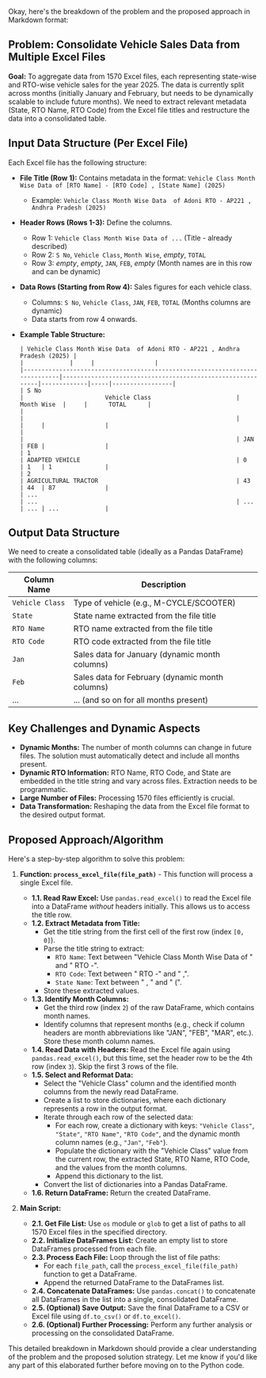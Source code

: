 Okay, here's the breakdown of the problem and the proposed approach in Markdown format:

## Problem: Consolidate Vehicle Sales Data from Multiple Excel Files

**Goal:** To aggregate data from 1570 Excel files, each representing state-wise and RTO-wise vehicle sales for the year 2025. The data is currently split across months (initially January and February, but needs to be dynamically scalable to include future months). We need to extract relevant metadata (State, RTO Name, RTO Code) from the Excel file titles and restructure the data into a consolidated table.

## Input Data Structure (Per Excel File)

Each Excel file has the following structure:

*   **File Title (Row 1):**  Contains metadata in the format:
    `Vehicle Class Month Wise Data of [RTO Name] - [RTO Code] , [State Name] (2025)`
    *   Example: `Vehicle Class Month Wise Data  of Adoni RTO - AP221 , Andhra Pradesh (2025)`
*   **Header Rows (Rows 1-3):** Define the columns.
    *   Row 1: `Vehicle Class Month Wise Data of ...` (Title - already described)
    *   Row 2: `S No`, `Vehicle Class`, `Month Wise`, *empty*, `TOTAL`
    *   Row 3: *empty*, *empty*, `JAN`, `FEB`, *empty* (Month names are in this row and can be dynamic)
*   **Data Rows (Starting from Row 4):**  Sales figures for each vehicle class.
    *   Columns: `S No`, `Vehicle Class`, `JAN`, `FEB`, `TOTAL` (Months columns are dynamic)
    *   Data starts from row 4 onwards.
*   **Example Table Structure:**

    ```
    | Vehicle Class Month Wise Data  of Adoni RTO - AP221 , Andhra Pradesh (2025) |                                                            |             |     |                 |
    |-----------------------------------------------------------------------------|------------------------------------------------------------|-------------|-----|-----------------|
    | S No                                                                        |                       Vehicle Class                        | Month Wise  |     |      TOTAL      |
    |                                                                             |                                                            |             |     |                 |
    |                                                                             |                                                            | JAN         | FEB |                 |
    | 1                                                                           | ADAPTED VEHICLE                                            | 0           | 1   | 1               |
    | 2                                                                           | AGRICULTURAL TRACTOR                                       | 43          | 44  | 87              |
    | ...                                                                         | ...                                                        | ...         | ... | ...             |
    ```

## Output Data Structure

We need to create a consolidated table (ideally as a Pandas DataFrame) with the following columns:

| Column Name    | Description                                  |
|----------------|----------------------------------------------|
| `Vehicle Class`| Type of vehicle (e.g., M-CYCLE/SCOOTER)      |
| `State`        | State name extracted from the file title     |
| `RTO Name`     | RTO name extracted from the file title      |
| `RTO Code`     | RTO code extracted from the file title      |
| `Jan`          | Sales data for January (dynamic month columns) |
| `Feb`          | Sales data for February (dynamic month columns)|
| ...            | ... (and so on for all months present)       |

## Key Challenges and Dynamic Aspects

*   **Dynamic Months:** The number of month columns can change in future files. The solution must automatically detect and include all months present.
*   **Dynamic RTO Information:**  RTO Name, RTO Code, and State are embedded in the title string and vary across files. Extraction needs to be programmatic.
*   **Large Number of Files:** Processing 1570 files efficiently is crucial.
*   **Data Transformation:** Reshaping the data from the Excel file format to the desired output format.

## Proposed Approach/Algorithm

Here's a step-by-step algorithm to solve this problem:

1.  **Function: `process_excel_file(file_path)`** - This function will process a single Excel file.
    *   **1.1. Read Raw Excel:** Use `pandas.read_excel()` to read the Excel file into a DataFrame *without* headers initially. This allows us to access the title row.
    *   **1.2. Extract Metadata from Title:**
        *   Get the title string from the first cell of the first row (index `[0, 0]`).
        *   Parse the title string to extract:
            *   `RTO Name`:  Text between "Vehicle Class Month Wise Data  of " and " RTO -".
            *   `RTO Code`: Text between " RTO -" and " ,".
            *   `State Name`: Text between " , " and " (".
        *   Store these extracted values.
    *   **1.3. Identify Month Columns:**
        *   Get the third row (index `2`) of the raw DataFrame, which contains month names.
        *   Identify columns that represent months (e.g., check if column headers are month abbreviations like "JAN", "FEB", "MAR", etc.). Store these month column names.
    *   **1.4. Read Data with Headers:** Read the Excel file again using `pandas.read_excel()`, but this time, set the header row to be the 4th row (index `3`).  Skip the first 3 rows of the file.
    *   **1.5. Select and Reformat Data:**
        *   Select the "Vehicle Class" column and the identified month columns from the newly read DataFrame.
        *   Create a list to store dictionaries, where each dictionary represents a row in the output format.
        *   Iterate through each row of the selected data:
            *   For each row, create a dictionary with keys: `"Vehicle Class"`, `"State"`, `"RTO Name"`, `"RTO Code"`, and the dynamic month column names (e.g., `"Jan"`, `"Feb"`).
            *   Populate the dictionary with the "Vehicle Class" value from the current row, the extracted State, RTO Name, RTO Code, and the values from the month columns.
            *   Append this dictionary to the list.
        *   Convert the list of dictionaries into a Pandas DataFrame.
    *   **1.6. Return DataFrame:** Return the created DataFrame.

2.  **Main Script:**
    *   **2.1. Get File List:** Use `os` module or `glob` to get a list of paths to all 1570 Excel files in the specified directory.
    *   **2.2. Initialize DataFrames List:** Create an empty list to store DataFrames processed from each file.
    *   **2.3. Process Each File:** Loop through the list of file paths:
        *   For each `file_path`, call the `process_excel_file(file_path)` function to get a DataFrame.
        *   Append the returned DataFrame to the DataFrames list.
    *   **2.4. Concatenate DataFrames:** Use `pandas.concat()` to concatenate all DataFrames in the list into a single, consolidated DataFrame.
    *   **2.5. (Optional) Save Output:** Save the final DataFrame to a CSV or Excel file using `df.to_csv()` or `df.to_excel()`.
    *   **2.6. (Optional) Further Processing:** Perform any further analysis or processing on the consolidated DataFrame.

This detailed breakdown in Markdown should provide a clear understanding of the problem and the proposed solution strategy. Let me know if you'd like any part of this elaborated further before moving on to the Python code.
